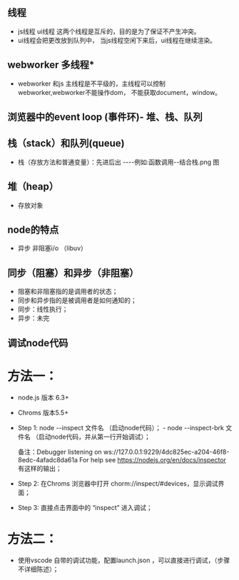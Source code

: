## 线程  
- js线程  ui线程   这两个线程是互斥的，目的是为了保证不产生冲突。
- ui线程会把更改放到队列中， 当js线程空闲下来后，ui线程在继续渲染。

## webworker 多线程*
- webworker 和js 主线程是不平级的，主线程可以控制webworker,webworker不能操作dom， 不能获取document，window。

## 浏览器中的event loop (事件环)- 堆、栈、队列

## 栈（stack）和队列(queue)
- 栈（存放方法和普通变量）：先进后出 ----例如:函数调用--结合栈.png 图

## 堆（heap）
- 存放对象


## node的特点
- 异步 非阻塞i/o （libuv）

## 同步（阻塞）和异步（非阻塞）
- 阻塞和非阻塞指的是调用者的状态；
- 同步和异步指的是被调用者是如何通知的；
- 同步：线性执行；
- 异步：未完




## 调试node代码 
  # 方法一：
  - node.js 版本 6.3+
  - Chroms  版本5.5+

  - Step 1: node --inspect 文件名  （启动node代码）；
        -  node --inspect-brk 文件名  （启动node代码，并从第一行开始调试）；

    备注：Debugger listening on ws://127.0.0.1:9229/4dc825ec-a204-46f8-8edc-4afadc8da61a
        For help see https://nodejs.org/en/docs/inspector 有这样的输出；

  - Step 2: 在Chroms 浏览器中打开 chorm://inspect/#devices，显示调试界面；

  - Step 3: 直接点击界面中的 “inspect” 进入调试；


  # 方法二：
  - 使用vscode 自带的调试功能，配置launch.json ，可以直接进行调试，（步骤不详细陈述）；
